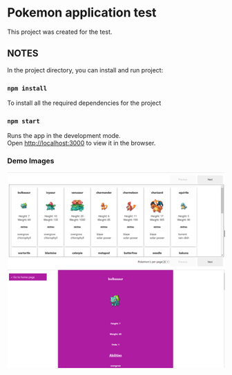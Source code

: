 # Pokemon application test

This project was created for the test.

## NOTES

In the project directory, you can install and run project:

### `npm install`
To install all the required dependencies for the project

### `npm start`

Runs the app in the development mode.\
Open [http://localhost:3000](http://localhost:3000) to view it in the browser.

### Demo Images

![Home page](src/images/home.PNG?raw=true "Home page")
![Details page](src/images/details.PNG?raw=true "Details page")